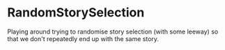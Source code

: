 # RandomStorySelection
Playing around trying to randomise story selection (with some leeway) so that we don't repeatedly end up with the same story.
